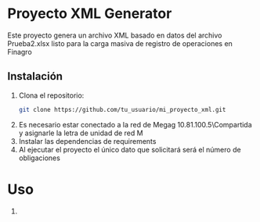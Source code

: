 # Proyecto XML Generator

Este proyecto genera un archivo XML basado en datos del archivo Prueba2.xlsx listo para la carga masiva de registro de operaciones en Finagro

## Instalación

1. Clona el repositorio:
   ```bash
   git clone https://github.com/tu_usuario/mi_proyecto_xml.git
2. Es necesario estar conectado a la red de Megag 10.81.100.5\Compartida y asignarle la letra de unidad de red M
3. Instalar las dependencias de requirements
4. Al ejecutar el proyecto el único dato que solicitará será el número de obligaciones

# Uso 

1. 